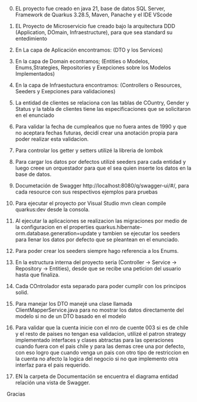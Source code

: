 0. EL proyecto fue creado en java 21, base de datos SQL Server, Framework de Quarkus 3.28.5, Maven, Panache y el IDE VScode
1. EL Proyecto de Microservicio fue creado bajo la arquitectura DDD (Application, DOmain, Infraestructure), para que sea standard su entedimiento
2. En La capa de Aplicación encontramos: (DTO y los Services)
3. En la capa de Domain econtramos; (Entities o Modelos, Enums,Strategies, Repositories y Exepciones sobre los Modelos Implementados)
4. En la capa de Infraestuctura encontramos: (Controllers o Resources, Seeders y Exepciones para validaciones)

5. La entidad de clientes se relaciona con las tablas de COuntry, Gender y Status y la tabla de clientes tiene las especificaciones
que se solicitaron en el enunciado

6. Para validar la fecha de cumpleaños que no fuera antes de 1990 y que no aceptara fechas futuras, decidí crear una anotación propia
para poder realizar esta validacion.

7. Para controlar los getter y setters utilizé la libreria de lombok

8. Para cargar los datos por defectos utilizé seeders para cada entidad y luego creee un orquestador para que el sea quien inserte los datos en la base 
de datos.

9. Documetación de Swagger http://localhost:8080/q/swagger-ui/#/, para cada resource con sus respectivos ejemplos para pruebas

10. Para ejecutar el proyecto por Visual Studio  mvn clean compile quarkus:dev desde la consola.

11. Al ejecutar la aplicaciones se realizacion las migraciones por medio de la configuracion en el properties quarkus.hibernate-orm.database.generation=update
y tambien se ejecutar los seeders para llenar los datos por defecto que se pleantean en el enunciado.

12. Para poder crear los seeders siempre hago referencia a los Enums.

13. En la estructura interna del proyecto seria (Controller -> Service -> Repository -> Entities), desde que se recibe una peticion del usuario hasta que finaliza.

14. Cada COntrolador esta separado para poder cumplir con los principos solid.

15. Para manejar los DTO manejé una clase llamada ClientMapperService.java para no mostrar los datos directamente del modelo si no de un DTO basado en el modelo

16. Para validar que la cuenta inicie con el nro de cuente 003 si es de chile y el resto de paises no tengan esa validacion, utilizé el patron strategy implementado
interfaces y clases abtractas para las operaciones cuando fuera con el pais chile y para las demas cree una por defecto, con eso logro que cuando venga un pais
con otro tipo de restriccion en la cuenta no afecto la logica del negocio si no que implemento otra interfaz para el pais requerido.

17. EN la carpeta de Documentación se encuentra el diagrama entidad relación una vista de Swagger.

Gracias